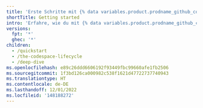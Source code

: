 ```yaml
---
title: 'Erste Schritte mit {% data variables.product.prodname_github_codespaces %}'
shortTitle: Getting started
intro: 'Erfahre, wie du mit {% data variables.product.prodname_github_codespaces %} loslegen kannst, einschließlich Einrichtung und Konfiguration für bestimmte Sprachen.'
versions:
  fpt: '*'
  ghec: '*'
children:
  - /quickstart
  - /the-codespace-lifecycle
  - /deep-dive
ms.openlocfilehash: e89c26ddd6606192f93449fbc99660afe1fb2506
ms.sourcegitcommit: 1f3bd126ca000982c538f1621d47722737740943
ms.translationtype: HT
ms.contentlocale: de-DE
ms.lasthandoff: 12/01/2022
ms.locfileid: '148188272'
---
```


